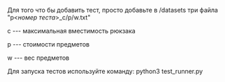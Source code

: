 Для того что бы добавить тест, просто добавьте в /datasets три файла "p<_номер теста_>_c/p/w.txt"

c --- максимальная вместимость рюкзака

p --- стоимости предметов

w --- вес предметов

Для запуска тестов используйте команду: python3 test_runner.py